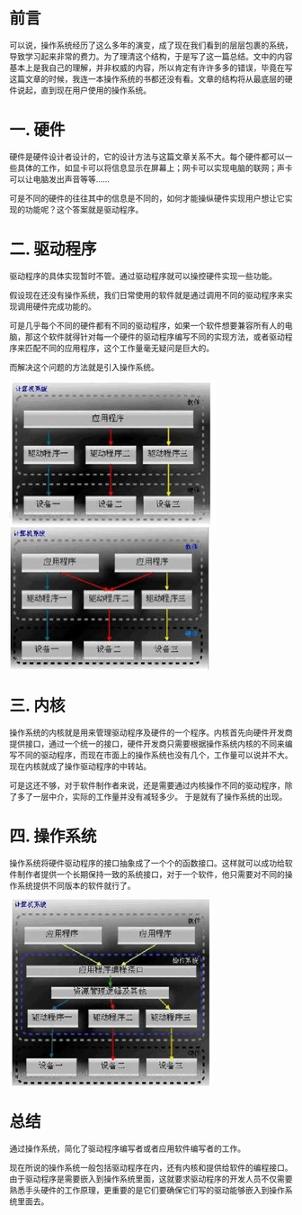 # 前言
可以说，操作系统经历了这么多年的演变，成了现在我们看到的层层包裹的系统，导致学习起来非常的费力。为了理清这个结构，于是写了这一篇总结。文中的内容基本上是我自己的理解，并非权威的内容，所以肯定有许许多多的错误，毕竟在写这篇文章的时候，我连一本操作系统的书都还没有看。文章的结构将从最底层的硬件说起，直到现在用户使用的操作系统。

# 一. 硬件
硬件是硬件设计者设计的，它的设计方法与这篇文章关系不大。每个硬件都可以一些具体的工作，如显卡可以将信息显示在屏幕上；网卡可以实现电脑的联网；声卡可以让电脑发出声音等等……

可是不同的硬件的往往其中的信息是不同的，如何才能操纵硬件实现用户想让它实现的功能呢？这个答案就是驱动程序。

# 二. 驱动程序

驱动程序的具体实现暂时不管。通过驱动程序就可以操控硬件实现一些功能。

假设现在还没有操作系统，我们日常使用的软件就是通过调用不同的驱动程序来实现调用硬件完成功能的。

可是几乎每个不同的硬件都有不同的驱动程序，如果一个软件想要兼容所有人的电脑，那这个软件就得针对每一个硬件的驱动程序编写不同的实现方法，或者驱动程序来匹配不同的应用程序，这个工作量毫无疑问是巨大的。

而解决这个问题的方法就是引入操作系统。

![01](images/01.png)![02](images/02.png)

# 三. 内核
操作系统的内核就是用来管理驱动程序及硬件的一个程序。内核首先向硬件开发商提供接口，通过一个统一的接口，硬件开发商只需要根据操作系统内核的不同来编写不同的驱动程序，而现在市面上的操作系统也没有几个，工作量可以说并不大。现在内核就成了操作驱动程序的中转站。

可是这还不够，对于软件制作者来说，还是需要通过内核操作不同的驱动程序，除了多了一层中介，实际的工作量并没有减轻多少。
于是就有了操作系统的出现。

# 四. 操作系统
操作系统将硬件驱动程序的接口抽象成了一个个的函数接口。这样就可以成功给软件制作者提供一个长期保持一致的系统接口，对于一个软件，他只需要对不同的操作系统提供不同版本的软件就行了。

![03](images/03.png)

# 总结
通过操作系统，简化了驱动程序编写者或者应用软件编写者的工作。

现在所说的操作系统一般包括驱动程序在内，还有内核和提供给软件的编程接口。由于驱动程序是需要嵌入到操作系统里面，这就要求驱动程序的开发人员不仅需要熟悉手头硬件的工作原理，更重要的是它们要确保它们写的驱动能够嵌入到操作系统里面去。